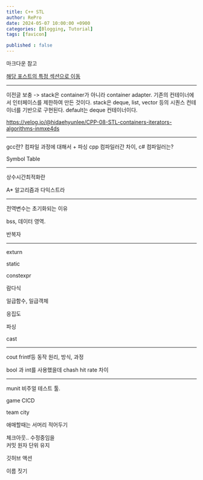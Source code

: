 ```yaml
---
title: C++ STL
author: RePro
date: 2024-05-07 10:00:00 +0900
categories: [Blogging, Tutorial]
tags: [favicon]

published : false
---
```

마크다운 참고

[해당 포스트의 특정 섹션으로 이동](post-filename/#section-id)

---

이전글 보충 -> stack은 container가 아니라 container adapter. 기존의 컨테이너에서 인터페이스를 제한하여 만든 것이다.
stack은 deque, list, vector 등의 시퀀스 컨테이너를 기반으로 구현된다. default는 deque 컨테이너이다.

https://velog.io/@hidaehyunlee/CPP-08-STL-containers-iterators-algorithms-inmxe4ds


---


gcc란? 컴파일 과정에 대해서 + 파싱
cpp 컴파일러간 차이, c# 컴파일러는?

 Symbol Table

 ---

상수시간최적화란


A* 알고리즘과 다익스트라


---

전역변수는 초기화되는 이유

bss, 데이터 영역.

반복자

---
exturn

static

constexpr

람다식

일급함수, 일급객체

응집도

파싱

cast

---
cout frintf등 동작 원리, 방식, 과정

bool 과 int를 사용했을데 chash hit rate 차이

--- 

munit 비주얼 테스트 툴.


game CICD

team city 



애매할때는 서머리 적어두기 

체크아웃.. 수정중임을  
커밋 원자 단위 유지


깃허브 액션


이름 짓기